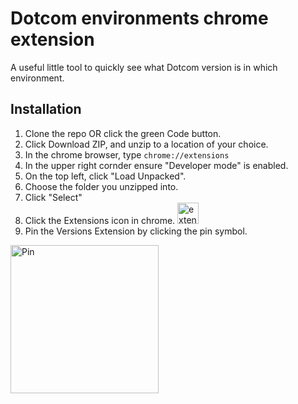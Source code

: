 # Dotcom environments chrome extension

A useful little tool to quickly see what Dotcom version is in which environment.

## Installation

1. Clone the repo OR click the green Code button.
2. Click Download ZIP, and unzip to a location of your choice.
3. In the chrome browser, type `chrome://extensions`
4. In the upper right cornder ensure "Developer mode" is enabled.
5. On the top left, click "Load Unpacked".
6. Choose the folder you unzipped into.
7. Click "Select"
8. Click the Extensions icon in chrome. <img width="34" alt="extensions icon" src="https://github.com/user-attachments/assets/72acf725-6565-47ea-828b-9c5419239dc8" />
9. Pin the Versions Extension by clicking the pin symbol.
<img width="237" alt="Pin" src="https://github.com/user-attachments/assets/36c21ca8-2f28-45b2-946e-4a464c12f0c5" />
